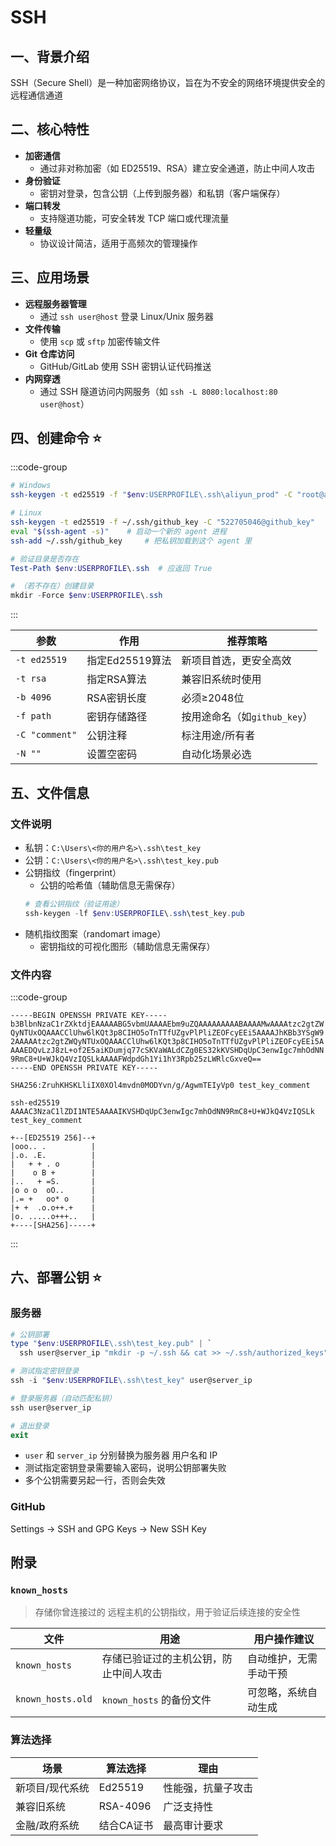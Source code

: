 # SSH

## 一、背景介绍

SSH（Secure Shell）是一种加密网络协议，旨在为不安全的网络环境提供安全的远程通信通道

## 二、核心特性

- **加密通信**
  - 通过非对称加密（如 ED25519、RSA）建立安全通道，防止中间人攻击
- **身份验证**
  - 密钥对登录，包含公钥（上传到服务器）和私钥（客户端保存）
- **端口转发**
  - 支持隧道功能，可安全转发 TCP 端口或代理流量
- **轻量级**
  - 协议设计简洁，适用于高频次的管理操作

## 三、应用场景

- **远程服务器管理**
  - 通过 `ssh user@host` 登录 Linux/Unix 服务器
- **文件传输**
  - 使用 `scp` 或 `sftp` 加密传输文件
- **Git 仓库访问**
  - GitHub/GitLab 使用 SSH 密钥认证代码推送
- **内网穿透**
  - 通过 SSH 隧道访问内网服务（如 `ssh -L 8080:localhost:80 user@host`）

## 四、创建命令 ⭐

:::code-group

```bash [生成密钥]
# Windows
ssh-keygen -t ed25519 -f "$env:USERPROFILE\.ssh\aliyun_prod" -C "root@aliyun_prod"

# Linux
ssh-keygen -t ed25519 -f ~/.ssh/github_key -C "522705046@github_key"
eval "$(ssh-agent -s)"    # 启动一个新的 agent 进程
ssh-add ~/.ssh/github_key     # 把私钥加载到这个 agent 里
```

```powershell [前置准备]
# 验证目录是否存在
Test-Path $env:USERPROFILE\.ssh  # 应返回 True

# （若不存在）创建目录
mkdir -Force $env:USERPROFILE\.ssh
```

:::

| 参数           | 作用            | 推荐策略                     |
| -------------- | --------------- | ---------------------------- |
| `-t ed25519`   | 指定Ed25519算法 | 新项目首选，更安全高效       |
| `-t rsa`       | 指定RSA算法     | 兼容旧系统时使用             |
| `-b 4096`      | RSA密钥长度     | 必须≥2048位                  |
| `-f path`      | 密钥存储路径    | 按用途命名（如`github_key`） |
| `-C "comment"` | 公钥注释        | 标注用途/所有者              |
| `-N ""`        | 设置空密码      | 自动化场景必选               |

## 五、文件信息

### 文件说明

- 私钥：`C:\Users\<你的用户名>\.ssh\test_key`
- 公钥：`C:\Users\<你的用户名>\.ssh\test_key.pub`
- 公钥指纹（fingerprint）
  - 公钥的哈希值（辅助信息无需保存）
  ```powershell
  # 查看公钥指纹（验证用途）
  ssh-keygen -lf $env:USERPROFILE\.ssh\test_key.pub
  ```
- 随机指纹图案（randomart image）
  - 密钥指纹的可视化图形（辅助信息无需保存）

### 文件内容

:::code-group

```text [私钥]
-----BEGIN OPENSSH PRIVATE KEY-----
b3BlbnNzaC1rZXktdjEAAAAABG5vbmUAAAAEbm9uZQAAAAAAAAABAAAAMwAAAAtzc2gtZW
QyNTUxOQAAACClUhw6lKQt3p8CIHO5oTnTTfUZgvPlPliZEOFcyEEi5AAAAJhKBb3YSgW9
2AAAAAtzc2gtZWQyNTUxOQAAACClUhw6lKQt3p8CIHO5oTnTTfUZgvPlPliZEOFcyEEi5A
AAAEDQvLzJ8zL+of2E5aiKDumjq77cSKVaWALdCZg0ES32kKVSHDqUpC3enwIgc7mhOdNN
9RmC8+U+WJkQ4VzIQSLkAAAAFWdpdGh1Yi1hY3Rpb25zLWRlcGxveQ==
-----END OPENSSH PRIVATE KEY-----
```

```text [公钥]
SHA256:ZruhKHSKLliIX0XOl4mvdn0MODYvn/g/AgwmTEIyVp0 test_key_comment
```

```text [fingerprint]
ssh-ed25519 AAAAC3NzaC1lZDI1NTE5AAAAIKVSHDqUpC3enwIgc7mhOdNN9RmC8+U+WJkQ4VzIQSLk test_key_comment
```

```text [randomart image]
+--[ED25519 256]--+
|ooo.. .          |
|.o. .E.          |
|   + + . o       |
|    o B +        |
|..   + =S.       |
|o o o  oO..      |
|.= +   oo* o     |
|+ +  .o.o++.+    |
|o. .....o+++..   |
+----[SHA256]-----+
```

:::

## 六、部署公钥 ⭐

### 服务器

```powershell
# 公钥部署
type "$env:USERPROFILE\.ssh\test_key.pub" | `
  ssh user@server_ip "mkdir -p ~/.ssh && cat >> ~/.ssh/authorized_keys"

# 测试指定密钥登录
ssh -i "$env:USERPROFILE\.ssh\test_key" user@server_ip

# 登录服务器（自动匹配私钥）
ssh user@server_ip

# 退出登录
exit
```

- `user` 和 `server_ip` 分别替换为服务器 用户名和 IP
- 测试指定密钥登录需要输入密码，说明公钥部署失败
- 多个公钥需要另起一行，否则会失效

### GitHub

Settings -> SSH and GPG Keys -> New SSH Key

## 附录

### **`known_hosts`**

> 存储你曾连接过的 远程主机的公钥指纹，用于验证后续连接的安全性

| 文件              | 用途                                   | 用户操作建议           |
| ----------------- | -------------------------------------- | ---------------------- |
| `known_hosts`     | 存储已验证过的主机公钥，防止中间人攻击 | 自动维护，无需手动干预 |
| `known_hosts.old` | `known_hosts` 的备份文件               | 可忽略，系统自动生成   |

### 算法选择

| 场景            | 算法选择   | 理由               |
| --------------- | ---------- | ------------------ |
| 新项目/现代系统 | Ed25519    | 性能强，抗量子攻击 |
| 兼容旧系统      | RSA-4096   | 广泛支持性         |
| 金融/政府系统   | 结合CA证书 | 最高审计要求       |
